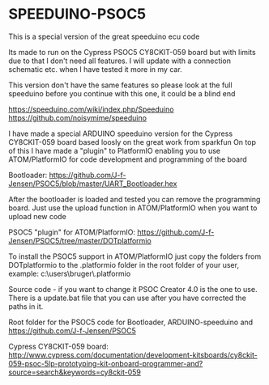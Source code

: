 
# SPEEDUINO-PSOC5
 
This is a special version of the great speeduino ecu code

Its made to run on the Cypress PSOC5 CY8CKIT-059 board but with limits due to that I don't need all features. I will update with a connection schematic etc. when I have tested it more in my car.

This version don't have the same features so please look at the full speeduino before you continue with this one, it could be a blind end

https://speeduino.com/wiki/index.php/Speeduino
https://github.com/noisymime/speeduino

I have made a special ARDUINO speeduino version for the Cypress CY8CKIT-059 board based loosly on the great work from sparkfun
On top of this I have made a "plugin" to PlatformIO enabling you to use ATOM/PlatformIO for code development and programming of the board

Bootloader:
https://github.com/J-f-Jensen/PSOC5/blob/master/UART_Bootloader.hex

After the bootloader is loaded and tested you can remove the programming board. Just use the upload function in ATOM/PlatformIO when
you want to upload new code

PSOC5 "plugin" for ATOM/PlatformIO:
https://github.com/J-f-Jensen/PSOC5/tree/master/DOTplatformio

To install the PSOC5 support in ATOM/PlatformIO just copy the folders from DOTplatformio to the .platformio folder in the root folder
of your user, example: c:\users\bruger\\.platformio

Source code - if you want to change it PSOC Creator 4.0 is the one to use. There is a update.bat file that you can use after you have 
corrected the paths in it.

Root folder for the PSOC5 code for Bootloader, ARDUINO-speeduino and 
https://github.com/J-f-Jensen/PSOC5

Cypress CY8CKIT-059 board:
http://www.cypress.com/documentation/development-kitsboards/cy8ckit-059-psoc-5lp-prototyping-kit-onboard-programmer-and?source=search&keywords=cy8ckit-059






